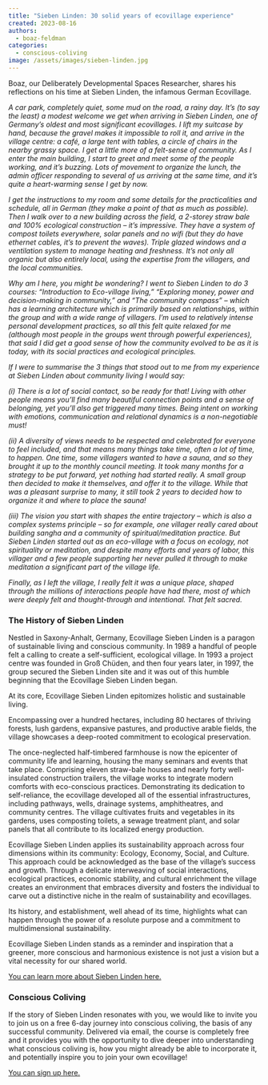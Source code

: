 ```yaml
---
title: "Sieben Linden: 30 solid years of ecovillage experience"
created: 2023-08-16
authors: 
  - boaz-feldman
categories: 
  - conscious-coliving
image: /assets/images/sieben-linden.jpg
---
```


Boaz, our Deliberately Developmental Spaces Researcher, shares his reflections on his time at Sieben Linden, the infamous German Ecovillage.

_A car park, completely quiet, some mud on the road, a rainy day. It’s (to say the least) a modest welcome we get when arriving in Sieben Linden, one of Germany’s oldest and most significant ecovillages. I lift my suitcase by hand, because the gravel makes it impossible to roll it, and arrive in the village centre: a café, a large tent with tables, a circle of chairs in the nearby grassy space. I get a little more of a felt-sense of community. As I enter the main building, I start to greet and meet some of the people working, and it’s buzzing. Lots of movement to organize the lunch, the admin officer responding to several of us arriving at the same time, and it’s quite a heart-warming sense I get by now._

_I get the instructions to my room and some details for the practicalities and schedule, all in German (they make a point of that as much as possible). Then I walk over to a new building across the field, a 2-storey straw bale and 100% ecological construction – it’s impressive. They have a system of compost toilets everywhere, solar panels and no wifi (but they do have ethernet cables, it’s to prevent the waves). Triple glazed windows and a ventilation system to manage heating and freshness. It’s not only all organic but also entirely local, using the expertise from the villagers, and the local communities._

_Why am I here, you might be wondering? I went to Sieben Linden to do 3 courses: “Introduction to Eco-village living,” “Exploring money, power and decision-making in community,” and “The community compass” – which has a learning architecture which is primarily based on relationships, within the group and with a wide range of villagers. I’m used to relatively intense personal development practices, so all this felt quite relaxed for me (although most people in the groups went through powerful experiences), that said I did get a good sense of how the community evolved to be as it is today, with its social practices and ecological principles._ 

_If I were to summarise the 3 things that stood out to me from my experience at Sieben Linden about community living I would say:_

_(i) There is a lot of social contact, so be ready for that! Living with other people means you’ll find many beautiful connection points and a sense of belonging, yet you’ll also get triggered many times. Being intent on working with emotions, communication and relational dynamics is a non-negotiable must!_

_(ii) A diversity of views needs to be respected and celebrated for everyone to feel included, and that means many things take time, often a lot of time, to happen. One time, some villagers wanted to have a sauna, and so they brought it up to the monthly council meeting. It took many months for a strategy to be put forward, yet nothing had started really. A small group then decided to make it themselves, and offer it to the village. While that was a pleasant surprise to many, it still took 2 years to decided how to organize it and where to place the sauna!_

_(iii) The vision you start with shapes the entire trajectory – which is also a complex systems principle – so for example, one villager really cared about building sangha and a community of spiritual/meditation practice. But Sieben Linden started out as an eco-village with a focus on ecology, not spirituality or meditation, and despite many efforts and years of labor, this villager and a few people supporting her never pulled it through to make meditation a significant part of the village life._

_Finally, as I left the village, I really felt it was a unique place, shaped through the millions of interactions people have had there, most of which were deeply felt and thought-through and intentional. That felt sacred._

### The History of Sieben Linden

Nestled in Saxony-Anhalt, Germany, Ecovillage Sieben Linden is a paragon of sustainable living and conscious community. In 1989 a handful of people felt a calling to create a self-sufficient, ecological village. In 1993 a project centre was founded in Groß Chüden, and then four years later, in 1997, the group secured the Sieben Linden site and it was out of this humble beginning that the Ecovillage Sieben Linden began.

At its core, Ecovillage Sieben Linden epitomizes holistic and sustainable living. 

Encompassing over a hundred hectares, including 80 hectares of thriving forests, lush gardens, expansive pastures, and productive arable fields, the village showcases a deep-rooted commitment to ecological preservation.

The once-neglected half-timbered farmhouse is now the epicenter of community life and learning, housing the many seminars and events that take place. Comprising eleven straw-bale houses and nearly forty well-insulated construction trailers, the village works to integrate modern comforts with eco-conscious practices. Demonstrating its dedication to self-reliance, the ecovillage developed all of the essential infrastructures, including pathways, wells, drainage systems, amphitheatres, and community centres. The village cultivates fruits and vegetables in its gardens, uses composting toilets, a sewage treatment plant, and solar panels that all contribute to its localized energy production. 

Ecovillage Sieben Linden applies its sustainability approach across four dimensions within its community: Ecology, Economy, Social, and Culture. This approach could be acknowledged as the base of the village’s success and growth. Through a delicate interweaving of social interactions, ecological practices, economic stability, and cultural enrichment the village creates an environment that embraces diversity and fosters the individual to carve out a distinctive niche in the realm of sustainability and ecovillages. 

Its history, and establishment, well ahead of its time, highlights what can happen through the power of a resolute purpose and a commitment to multidimensional sustainability. 

Ecovillage Sieben Linden stands as a reminder and inspiration that a greener, more conscious and harmonious existence is not just a vision but a vital necessity for our shared world.

[You can learn more about Sieben Linden here.](https://lernort.siebenlinden.org/en/)

### Conscious Coliving
If the story of Sieben Linden resonates with you, we would like to invite you to join us on a free 6-day journey into conscious coliving, the basis of any successful community. Delivered via email, the course is completely free and it provides you with the opportunity to dive deeper into understanding what conscious coliving is, how you might already be able to incorporate it, and potentially inspire you to join your own ecovillage! 

[You can sign up here.](https://lifeitself.org/conscious-coliving-course) 
